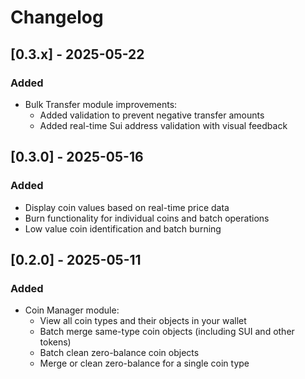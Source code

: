 # Changelog


## [0.3.x] - 2025-05-22

### Added
- Bulk Transfer module improvements:
  - Added validation to prevent negative transfer amounts
  - Added real-time Sui address validation with visual feedback


## [0.3.0] - 2025-05-16

### Added
  - Display coin values based on real-time price data
  - Burn functionality for individual coins and batch operations
  - Low value coin identification and batch burning

## [0.2.0] - 2025-05-11

### Added
- Coin Manager module:
  - View all coin types and their objects in your wallet
  - Batch merge same-type coin objects (including SUI and other tokens)
  - Batch clean zero-balance coin objects
  - Merge or clean zero-balance for a single coin type